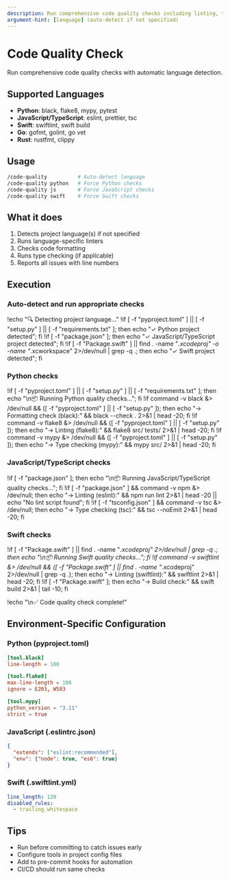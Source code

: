 ```yaml
---
description: Run comprehensive code quality checks including linting, type checking, and formatting
argument-hint: [language] (auto-detect if not specified)
---
```


# Code Quality Check

Run comprehensive code quality checks with automatic language detection.

## Supported Languages

- **Python**: black, flake8, mypy, pytest
- **JavaScript/TypeScript**: eslint, prettier, tsc
- **Swift**: swiftlint, swift build
- **Go**: gofmt, golint, go vet
- **Rust**: rustfmt, clippy

## Usage

```bash
/code-quality          # Auto-detect language
/code-quality python   # Force Python checks
/code-quality js       # Force JavaScript checks
/code-quality swift    # Force Swift checks
```

## What it does

1. Detects project language(s) if not specified
2. Runs language-specific linters
3. Checks code formatting
4. Runs type checking (if applicable)
5. Reports all issues with line numbers

## Execution

### Auto-detect and run appropriate checks

!echo "🔍 Detecting project language..."
!if [ -f "pyproject.toml" ] || [ -f "setup.py" ] || [ -f "requirements.txt" ]; then echo "✓ Python project detected"; fi
!if [ -f "package.json" ]; then echo "✓ JavaScript/TypeScript project detected"; fi
!if [ -f "Package.swift" ] || find . -name "*.xcodeproj" -o -name "*.xcworkspace" 2>/dev/null | grep -q .; then echo "✓ Swift project detected"; fi

### Python checks
!if [ -f "pyproject.toml" ] || [ -f "setup.py" ] || [ -f "requirements.txt" ]; then echo "\n📦 Running Python quality checks..."; fi
!if command -v black &> /dev/null && ([ -f "pyproject.toml" ] || [ -f "setup.py" ]); then echo "→ Formatting check (black):" && black --check . 2>&1 | head -20; fi
!if command -v flake8 &> /dev/null && ([ -f "pyproject.toml" ] || [ -f "setup.py" ]); then echo "→ Linting (flake8):" && flake8 src/ tests/ 2>&1 | head -20; fi
!if command -v mypy &> /dev/null && ([ -f "pyproject.toml" ] || [ -f "setup.py" ]); then echo "→ Type checking (mypy):" && mypy src/ 2>&1 | head -20; fi

### JavaScript/TypeScript checks
!if [ -f "package.json" ]; then echo "\n📦 Running JavaScript/TypeScript quality checks..."; fi
!if [ -f "package.json" ] && command -v npm &> /dev/null; then echo "→ Linting (eslint):" && npm run lint 2>&1 | head -20 || echo "No lint script found"; fi
!if [ -f "tsconfig.json" ] && command -v tsc &> /dev/null; then echo "→ Type checking (tsc):" && tsc --noEmit 2>&1 | head -20; fi

### Swift checks
!if [ -f "Package.swift" ] || find . -name "*.xcodeproj" 2>/dev/null | grep -q .; then echo "\n📦 Running Swift quality checks..."; fi
!if command -v swiftlint &> /dev/null && ([ -f "Package.swift" ] || find . -name "*.xcodeproj" 2>/dev/null | grep -q .); then echo "→ Linting (swiftlint):" && swiftlint 2>&1 | head -20; fi
!if [ -f "Package.swift" ]; then echo "→ Build check:" && swift build 2>&1 | tail -10; fi

!echo "\n✅ Code quality check complete!"

## Environment-Specific Configuration

### Python (pyproject.toml)
```toml
[tool.black]
line-length = 100

[tool.flake8]
max-line-length = 100
ignore = E203, W503

[tool.mypy]
python_version = "3.11"
strict = true
```

### JavaScript (.eslintrc.json)
```json
{
  "extends": ["eslint:recommended"],
  "env": {"node": true, "es6": true}
}
```

### Swift (.swiftlint.yml)
```yaml
line_length: 120
disabled_rules:
  - trailing_whitespace
```

## Tips

- Run before committing to catch issues early
- Configure tools in project config files
- Add to pre-commit hooks for automation
- CI/CD should run same checks
